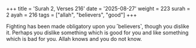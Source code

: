 +++
title = 'Surah 2, Verses 216'
date = '2025-08-27'
weight = 223
surah = 2
ayah = 216
tags = ["allah", "believers", "good"]
+++

Fighting has been made obligatory upon you ˹believers˺, though you dislike it. Perhaps you dislike something which is good for you and like something which is bad for you. Allah knows and you do not know.